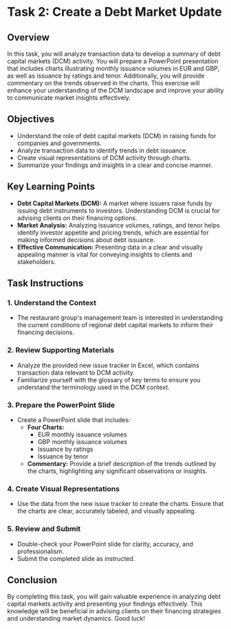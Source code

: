 # Task 2: Create a Debt Market Update

## Overview
In this task, you will analyze transaction data to develop a summary of debt capital markets (DCM) activity. You will prepare a PowerPoint presentation that includes charts illustrating monthly issuance volumes in EUR and GBP, as well as issuance by ratings and tenor. Additionally, you will provide commentary on the trends observed in the charts. This exercise will enhance your understanding of the DCM landscape and improve your ability to communicate market insights effectively.

## Objectives
- Understand the role of debt capital markets (DCM) in raising funds for companies and governments.
- Analyze transaction data to identify trends in debt issuance.
- Create visual representations of DCM activity through charts.
- Summarize your findings and insights in a clear and concise manner.

## Key Learning Points
- **Debt Capital Markets (DCM):** A market where issuers raise funds by issuing debt instruments to investors. Understanding DCM is crucial for advising clients on their financing options.
- **Market Analysis:** Analyzing issuance volumes, ratings, and tenor helps identify investor appetite and pricing trends, which are essential for making informed decisions about debt issuance.
- **Effective Communication:** Presenting data in a clear and visually appealing manner is vital for conveying insights to clients and stakeholders.

## Task Instructions

### 1. Understand the Context
- The restaurant group's management team is interested in understanding the current conditions of regional debt capital markets to inform their financing decisions.

### 2. Review Supporting Materials
- Analyze the provided new issue tracker in Excel, which contains transaction data relevant to DCM activity.
- Familiarize yourself with the glossary of key terms to ensure you understand the terminology used in the DCM context.

### 3. Prepare the PowerPoint Slide
- Create a PowerPoint slide that includes:
  - **Four Charts:**
    - EUR monthly issuance volumes
    - GBP monthly issuance volumes
    - Issuance by ratings
    - Issuance by tenor
  - **Commentary:** Provide a brief description of the trends outlined by the charts, highlighting any significant observations or insights.

### 4. Create Visual Representations
- Use the data from the new issue tracker to create the charts. Ensure that the charts are clear, accurately labeled, and visually appealing.

### 5. Review and Submit
- Double-check your PowerPoint slide for clarity, accuracy, and professionalism.
- Submit the completed slide as instructed.

## Conclusion
By completing this task, you will gain valuable experience in analyzing debt capital markets activity and presenting your findings effectively. This knowledge will be beneficial in advising clients on their financing strategies and understanding market dynamics. Good luck!
